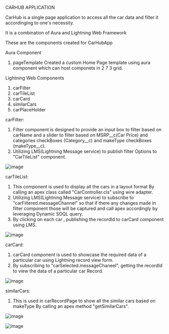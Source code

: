 CARHUB APPLICATION

CarHub is a single page application to access all the car data and filter it accordinging to one's necessity.

It is a combination of Aura and Lightning Web Framework

These are the components created for CarHubApp

Aura Component
1) pageTemplate
Created a custom Home Page template using aura component which can host componets in 2 7 3 grid.


Lightning Web Components
1) carFilter
2) carTileList
3) carCard
4) similarCars
5) carPlaceHolder

carFilter:
1) Filter component is designed to provide an input box to filter based on carName and a slider to filter based on MSRP__c(Car Price) and categories checkBoxes (Category__c) and makeType checkBoxes (makeType__c).
2) Utilizing LMS(Lightning Message service) to publish filter Options to "CarTileList" component.

![image](https://github.com/sudheerponaganti/CarHubApp/assets/85873651/9c97f1d0-665a-4800-bc6e-8baee2ebba00)

carTileList:
1) This component is used to display all the cars in a layout format By calling an apex class called "CarController.cls" using wire adapter.
2) Utilizing LMS(Lightning Message service) to subscribe to "carFiltered.messageChannel" so that if there any changes made in filter component those will be captured and call apex accordingly by leveraging Dynamic SOQL query.
3) By clicking on each car , publishing the recordId to carCard component using LMS.

![image](https://github.com/sudheerponaganti/CarHubApp/assets/85873651/97fa4dcb-df3a-4377-b6ad-6bf5380b80c6)


carCard:
1) carCard component is used to showcase the required data of a particular car using Lightning record view form.
2) By subscribing to "carSelected.messageChaneel", getting the recordId to view the data of a particular car Record.

![image](https://github.com/sudheerponaganti/CarHubApp/assets/85873651/452e0754-c70b-46c9-996f-a2947d39b34d)

similarCars:
1) This is used in carRecordPage to show all the similar cars based on makeType By calling an apex method "getSimilarCars".

![image](https://github.com/sudheerponaganti/CarHubApp/assets/85873651/d4df48cd-ae0a-4248-b31c-2d20d049cfcc)

![image](https://github.com/sudheerponaganti/CarHubApp/assets/85873651/fca6a46a-490b-44e2-910f-7454d24d2e54)

